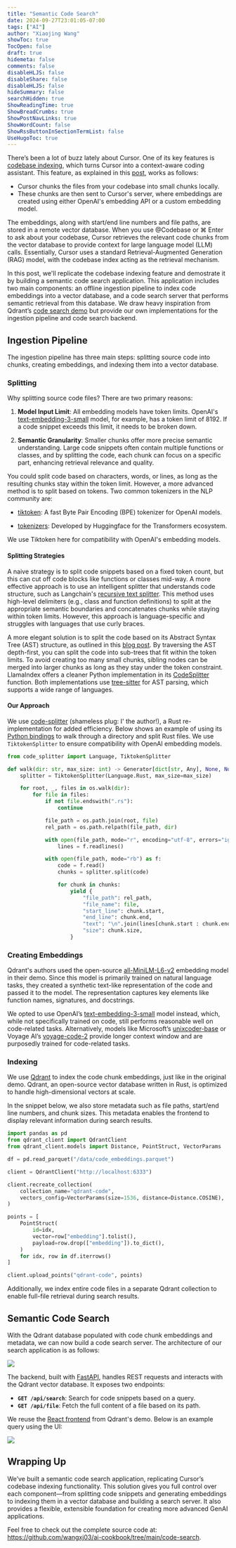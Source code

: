```yaml
---
title: "Semantic Code Search"
date: 2024-09-27T23:01:05-07:00
tags: ["AI"]
author: "Xiaojing Wang"
showToc: true
TocOpen: false
draft: true
hidemeta: false
comments: false
disableHLJS: false
disableShare: false
disableHLJS: false
hideSummary: false
searchHidden: true
ShowReadingTime: true
ShowBreadCrumbs: true
ShowPostNavLinks: true
ShowWordCount: false
ShowRssButtonInSectionTermList: false
UseHugoToc: true
---
```


There’s been a lot of buzz lately about Cursor. One of its key features is [codebase indexing](https://docs.cursor.com/context/codebase-indexing), which turns Cursor into a context-aware coding assistant. This feature, as explained in this [post](https://forum.cursor.com/t/codebase-indexing/36), works as follows:

- Cursor chunks the files from your codebase into small chunks locally.
- These chunks are then sent to Cursor's server, where embeddings are created using either OpenAI's embedding API or a custom embedding model.

The embeddings, along with start/end line numbers and file paths, are stored in a remote vector database. When you use @Codebase or ⌘ Enter to ask about your codebase, Cursor retrieves the relevant code chunks from the vector database to provide context for large language model (LLM) calls. Essentially, Cursor uses a standard Retrieval-Augmented Generation (RAG) model, with the codebase index acting as the retrieval mechanism.

In this post, we'll replicate the codebase indexing feature and demostrate it by building a semantic code search application. This application includes two main components: an offline ingestion pipeline to index code embeddings into a vector database, and a code search server that performs semantic retrieval from this database. We draw heavy inspiration from Qdrant’s [code search demo](https://github.com/qdrant/demo-code-search/tree/master) but provide our own implementations for the ingestion pipeline and code search backend.

## Ingestion Pipeline

The ingestion pipeline has three main steps: splitting source code into chunks, creating embeddings, and indexing them into a vector database.

### Splitting

Why splitting source code files? There are two primary reasons:

1. **Model Input Limit**: All embedding models have token limits. OpenAI's [text-embedding-3-small](https://platform.openai.com/docs/guides/embeddings) model, for example, has a token limit of 8192. If a code snippet exceeds this limit, it needs to be broken down.

2. **Semantic Granularity**: Smaller chunks offer more precise semantic understanding. Large code snippets often contain multiple functions or classes, and by splitting the code, each chunk can focus on a specific part, enhancing retrieval relevance and quality.

You could split code based on characters, words, or lines, as long as the resulting chunks stay within the token limit. However, a more advanced method is to split based on tokens. Two common tokenizers in the NLP community are:

- [tiktoken](https://github.com/openai/tiktoken): A fast Byte Pair Encoding (BPE) tokenizer for OpenAI models.

- [tokenizers](https://github.com/huggingface/tokenizers): Developed by Huggingface for the Transformers ecosystem.

We use Tiktoken here for compatibility with OpenAI's embedding models.

#### Splitting Strategies

A naive strategy is to split code snippets based on a fixed token count, but this can cut off code blocks like functions or classes mid-way. A more effective approach is to use an intelligent splitter that understands code structure, such as Langchain's [recursive text splitter](https://python.langchain.com/docs/how_to/recursive_text_splitter/). This method uses high-level delimiters (e.g., class and function definitions) to split at the appropriate semantic boundaries and concatenates chunks while staying within token limits. However, this approach is language-specific and struggles with languages that use curly braces.

A more elegant solution is to split the code based on its Abstract Syntax Tree (AST) structure, as outlined in this [blog post](https://docs.sweep.dev/blogs/chunking-2m-files). By traversing the AST depth-first, you can split the code into sub-trees that fit within the token limits. To avoid creating too many small chunks, sibling nodes can be merged into larger chunks as long as they stay under the token constraint. LlamaIndex offers a cleaner Python implementation in its [CodeSplitter](https://docs.llamaindex.ai/en/v0.10.19/api/llama_index.core.node_parser.CodeSplitter.html) function. Both implementations use [tree-sitter](https://crates.io/crates/tree-sitter) for AST parsing, which supports a wide range of languages.

#### Our Approach

We use [code-splitter](https://github.com/wangxj03/code-splitter) (shameless plug: I' the author!), a Rust re-implementation for added efficiency. Below shows an example of using its [Python bindings](https://pypi.org/project/code-splitter/) to walk through a directory and split Rust files. We use `TiktokenSplitter` to ensure compatibility with OpenAI embedding models.

```python
from code_splitter import Language, TiktokenSplitter

def walk(dir: str, max_size: int) -> Generator[dict[str, Any], None, None]:
    splitter = TiktokenSplitter(Language.Rust, max_size=max_size)

    for root, _, files in os.walk(dir):
        for file in files:
            if not file.endswith(".rs"):
                continue

            file_path = os.path.join(root, file)
            rel_path = os.path.relpath(file_path, dir)

            with open(file_path, mode="r", encoding="utf-8", errors="ignore") as f:
                lines = f.readlines()

            with open(file_path, mode="rb") as f:
                code = f.read()
                chunks = splitter.split(code)

                for chunk in chunks:
                    yield {
                        "file_path": rel_path,
                        "file_name": file,
                        "start_line": chunk.start,
                        "end_line": chunk.end,
                        "text": "\n".join(lines[chunk.start : chunk.end]),
                        "size": chunk.size,
                    }
```

### Creating Embeddings

Qdrant's authors used the open-source [all-MiniLM-L6-v2](https://huggingface.co/sentence-transformers/all-MiniLM-L6-v2) embedding model in their demo. Since this model is primarily trained on natural language tasks, they created a synthetic text-like representation of the code and passed it to the model. The representation captures key elements like function names, signatures, and docstrings.

We opted to use OpenAI’s [text-embedding-3-small](https://platform.openai.com/docs/guides/embeddings) model instead, which, while not specifically trained on code, still performs reasonable well on code-related tasks. Alternatively, models like Microsoft’s [unixcoder-base](https://huggingface.co/microsoft/unixcoder-base) or Voyage AI’s [voyage-code-2](https://blog.voyageai.com/2024/01/23/voyage-code-2-elevate-your-code-retrieval/) provide longer context window and are purposedly trained for code-related tasks.

### Indexing

We use [Qdrant](https://github.com/qdrant/qdrant) to index the code chunk embeddings, just like in the original demo. Qdrant, an open-source vector database written in Rust, is optimized to handle high-dimensional vectors at scale.

In the snippet below, we also store metadata such as file paths, start/end line numbers, and chunk sizes. This metadata enables the frontend to display relevant information during search results.

```python
import pandas as pd
from qdrant_client import QdrantClient
from qdrant_client.models import Distance, PointStruct, VectorParams

df = pd.read_parquet("/data/code_embeddings.parquet")

client = QdrantClient("http://localhost:6333")

client.recreate_collection(
    collection_name="qdrant-code",
    vectors_config=VectorParams(size=1536, distance=Distance.COSINE),
)

points = [
    PointStruct(
        id=idx,
        vector=row["embedding"].tolist(),
        payload=row.drop(["embedding"]).to_dict(),
    )
    for idx, row in df.iterrows()
]

client.upload_points("qdrant-code", points)
```

Additionally, we index entire code files in a separate Qdrant collection to enable full-file retrieval during search results.

## Semantic Code Search

With the Qdrant database populated with code chunk embeddings and metadata, we can now build a code search server. The architecture of our search application is as follows:

![](code_search_design.svg)

The backend, built with [FastAPI](https://github.com/fastapi/fastapi), handles REST requests and interacts with the Qdrant vector database. It exposes two endpoints:

- **`GET /api/search`**: Search for code snippets based on a query.
- **`GET /api/file`**: Fetch the full content of a file based on its path.

We reuse the [React frontend](https://github.com/qdrant/demo-code-search/blob/master/frontend) from Qdrant's demo. Below is an example query using the UI:

![](code_search_example.svg)

## Wrapping Up

We’ve built a semantic code search application, replicating Cursor’s codebase indexing functionality. This solution gives you full control over each component—from splitting code snippets and generating embeddings to indexing them in a vector database and building a search server. It also provides a flexible, extensible foundation for creating more advanced GenAI applications.

Feel free to check out the complete source code at:
https://github.com/wangxj03/ai-cookbook/tree/main/code-search.
